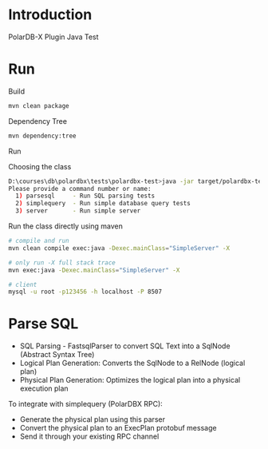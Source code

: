 # Introduction

PolarDB-X Plugin Java Test

# Run

Build

```bash
mvn clean package
```

Dependency Tree

```bash
mvn dependency:tree
```

Run

Choosing the class

```bash
D:\courses\db\polardbx\tests\polardbx-test>java -jar target/polardbx-test-1.0-SNAPSHOT.jar
Please provide a command number or name:
  1) parsesql     - Run SQL parsing tests
  2) simplequery  - Run simple database query tests
  3) server       - Run simple server
```

Run the class directly using maven

```bash
# compile and run
mvn clean compile exec:java -Dexec.mainClass="SimpleServer" -X

# only run -X full stack trace
mvn exec:java -Dexec.mainClass="SimpleServer" -X

# client
mysql -u root -p123456 -h localhost -P 8507
```

# Parse SQL

- SQL Parsing - FastsqlParser to convert SQL Text into a SqlNode (Abstract Syntax Tree)
- Logical Plan Generation: Converts the SqlNode to a RelNode (logical plan)
- Physical Plan Generation: Optimizes the logical plan into a physical execution plan

To integrate with simplequery (PolarDBX RPC):

- Generate the physical plan using this parser
- Convert the physical plan to an ExecPlan protobuf message
- Send it through your existing RPC channel

